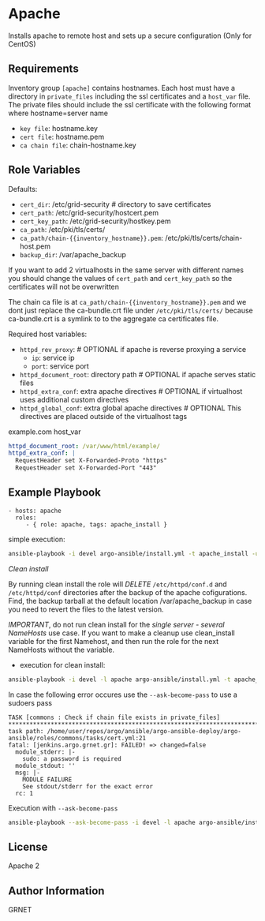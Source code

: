 Apache
=========

Installs apache to remote host and sets up a secure configuration 
(Only for CentOS)

Requirements
------------

Inventory group `[apache]` contains hostnames. Each host must have a directory in `private_files` including the ssl certificates and a `host_var` file. The private files should include the ssl certificate with the following format where hostname=server name

- `key file`: hostname.key
- `cert file`: hostname.pem
- `ca chain file`: chain-hostname.key

Role Variables
--------------
Defaults:
- `cert_dir`: /etc/grid-security # directory to save certificates
- `cert_path`: /etc/grid-security/hostcert.pem
- `cert_key_path`: /etc/grid-security/hostkey.pem
- `ca_path`: /etc/pki/tls/certs/
- `ca_path/chain-{{inventory_hostname}}.pem`: /etc/pki/tls/certs/chain-host.pem
- `backup_dir`: /var/apache_backup

If you want to add 2 virtualhosts in the same server with different names you should change the values of
`cert_path` and `cert_key_path` so the certificates will not be overwritten

The chain ca file is at `ca_path/chain-{{inventory_hostname}}.pem` and we dont just replace the ca-bundle.crt file under `/etc/pki/tls/certs/` because ca-bundle.crt is a symlink to to the aggregate ca certificates file.

Required host variables:

- `httpd_rev_proxy`: # OPTIONAL if apache is reverse proxying a service
  - `ip`: service ip
  - `port`: service port
- `httpd_document_root`: directory path # OPTIONAL if apache serves static files
- `httpd_extra_conf`: extra apache directives # OPTIONAL if virtualhost uses additional custom directives
- `httpd_global_conf`: extra global apache directives # OPTIONAL This directives are placed outside of the virtualhost tags

example.com host_var
```yaml
httpd_document_root: /var/www/html/example/
httpd_extra_conf: |
  RequestHeader set X-Forwarded-Proto "https"
  RequestHeader set X-Forwarded-Port "443"

```

Example Playbook
----------------

    - hosts: apache
      roles:
         - { role: apache, tags: apache_install }

simple execution:
```bash
ansible-playbook -i devel argo-ansible/install.yml -t apache_install -u root -v
```

*Clean install*

By running clean install the role will *DELETE* `/etc/httpd/conf.d` and `/etc/httpd/conf` directories after the backup of the apache cofigurations. Find, the backup tarball at the default location /var/apache_backup in case you need to revert the files to the latest version.

*IMPORTANT*, do not run clean install for the *single server - several NameHosts* use case. If you want to make a cleanup use clean_install variable for the first Namehost, and then run the role for the next NameHosts without the variable.

- execution for clean install:
```bash
ansible-playbook -i devel -l apache argo-ansible/install.yml -t apache_install -u root -v --extra-vars "clean_install=True"
```

In case the following error occures use the `--ask-become-pass` to use a sudoers pass
```
TASK [commons : Check if chain file exists in private_files] **********************************************************************************************************
task path: /home/user/repos/argo/ansible/argo-ansible-deploy/argo-ansible/roles/commons/tasks/cert.yml:21
fatal: [jenkins.argo.grnet.gr]: FAILED! => changed=false
  module_stderr: |-
    sudo: a password is required
  module_stdout: ''
  msg: |-
    MODULE FAILURE
    See stdout/stderr for the exact error
  rc: 1
```

Execution with `--ask-become-pass`
```bash
ansible-playbook --ask-become-pass -i devel -l apache argo-ansible/install.yml -t apache_install -u root -vv
```

License
-------

Apache 2

Author Information
------------------

GRNET
